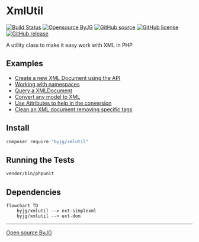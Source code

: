 # XmlUtil

[![Build Status](https://github.com/byjg/php-xmlutil/actions/workflows/phpunit.yml/badge.svg?branch=master)](https://github.com/byjg/php-xmlutil/actions/workflows/phpunit.yml)
[![Opensource ByJG](https://img.shields.io/badge/opensource-byjg-success.svg)](http://opensource.byjg.com)
[![GitHub source](https://img.shields.io/badge/Github-source-informational?logo=github)](https://github.com/byjg/php-xmlutil/)
[![GitHub license](https://img.shields.io/github/license/byjg/php-xmlutil.svg)](https://opensource.byjg.com/opensource/licensing.html)
[![GitHub release](https://img.shields.io/github/release/byjg/php-xmlutil.svg)](https://github.com/byjg/php-xmlutil/releases/)

A utility class to make it easy work with XML in PHP

## Examples

- [Create a new XML Document using the API](docs/using-api.md)
- [Working with namespaces](docs/namespaces.md)
- [Query a XMLDocument](docs/query-document.md)
- [Convert any model to XML](docs/convert-model-xml.md)
- [Use Attributes to help in the conversion](docs/convert-model-xml-withattributes.md)
- [Clean an XML document removing specific tags](docs/clean-document.md)

## Install

```bash
composer require "byjg/xmlutil"
```

## Running the Tests

```bash
vendor/bin/phpunit
```

## Dependencies

```mermaid
flowchart TD
    byjg/xmlutil --> ext-simplexml
    byjg/xmlutil --> ext-dom
```


----
[Open source ByJG](http://opensource.byjg.com)